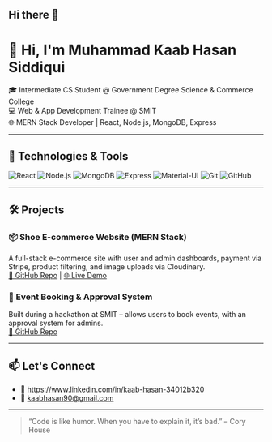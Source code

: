 ## Hi there 👋

<!--
**Kaab-Hasan/Kaab-Hasan** is a ✨ _special_ ✨ repository because its `README.md` (this file) appears on your GitHub profile.

Here are some ideas to get you started:

- 🔭 I’m currently working on ...
- 🌱 I’m currently learning ...
- 👯 I’m looking to collaborate on ...
- 🤔 I’m looking for help with ...
- 💬 Ask me about ...
- 📫 How to reach me: ...
- 😄 Pronouns: ...
- ⚡ Fun fact: ...
-->
# 👋 Hi, I'm Muhammad Kaab Hasan Siddiqui

🎓 Intermediate CS Student @ Government Degree Science & Commerce College  
💻 Web & App Development Trainee @ SMIT  
🌐 MERN Stack Developer | React, Node.js, MongoDB, Express

---

## 🔧 Technologies & Tools
![React](https://img.shields.io/badge/-React-61DAFB?logo=react&logoColor=white)
![Node.js](https://img.shields.io/badge/-Node.js-339933?logo=node.js&logoColor=white)
![MongoDB](https://img.shields.io/badge/-MongoDB-47A248?logo=mongodb&logoColor=white)
![Express](https://img.shields.io/badge/-Express.js-000000?logo=express&logoColor=white)
![Material-UI](https://img.shields.io/badge/-Material--UI-0081CB?logo=mui&logoColor=white)
![Git](https://img.shields.io/badge/-Git-F05032?logo=git&logoColor=white)
![GitHub](https://img.shields.io/badge/-GitHub-181717?logo=github&logoColor=white)

---

## 🛠️ Projects

### 📦 Shoe E-commerce Website (MERN Stack)
A full-stack e-commerce site with user and admin dashboards, payment via Stripe, product filtering, and image uploads via Cloudinary.  
[🔗 GitHub Repo](#) | [🌐 Live Demo](#)

### 📅 Event Booking & Approval System
Built during a hackathon at SMIT – allows users to book events, with an approval system for admins.  
[🔗 GitHub Repo](#)

---

## 📫 Let's Connect
- 💼 https://www.linkedin.com/in/kaab-hasan-34012b320
- 📧 kaabhasan90@gmail.com

---

> “Code is like humor. When you have to explain it, it’s bad.” – Cory House
